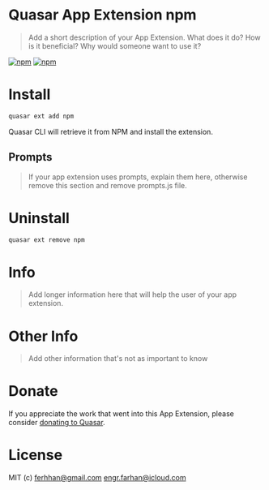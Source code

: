 # Quasar App Extension npm

> Add a short description of your App Extension. What does it do? How is it beneficial? Why would someone want to use it?

[![npm](https://img.shields.io/npm/v/quasar-app-extension-npm.svg?label=quasar-app-extension-npm)](https://www.npmjs.com/package/quasar-app-extension-npm)
[![npm](https://img.shields.io/npm/dt/quasar-app-extension-npm.svg)](https://www.npmjs.com/package/quasar-app-extension-npm)

# Install
```bash
quasar ext add npm
```
Quasar CLI will retrieve it from NPM and install the extension.

## Prompts

> If your app extension uses prompts, explain them here, otherwise remove this section and remove prompts.js file.

# Uninstall
```bash
quasar ext remove npm
```

# Info
> Add longer information here that will help the user of your app extension.

# Other Info
> Add other information that's not as important to know

# Donate
If you appreciate the work that went into this App Extension, please consider [donating to Quasar](https://donate.quasar.dev).

# License
MIT (c) ferhhan@gmail.com <engr.farhan@icloud.com>
